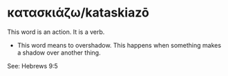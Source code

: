 # κατασκιάζω/kataskiazō
This word is an action. It is a verb.
* This word means to overshadow. This happens when something makes a shadow over another thing.

See: Hebrews 9:5
